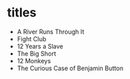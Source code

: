 # titles

* A River Runs Through It
* Fight Club
* 12 Years a Slave
* The Big Short
* 12 Monkeys
* The Curious Case of Benjamin Button
